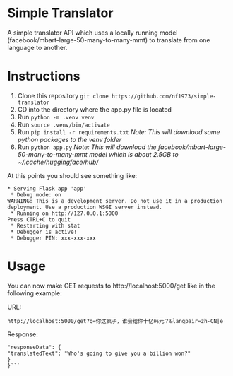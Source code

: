 # Simple Translator

A simple translator API which uses a locally running model (facebook/mbart-large-50-many-to-many-mmt) to translate from one language to another.

# Instructions

1. Clone this repository `git clone https://github.com/nf1973/simple-translator`
2. CD into the directory where the app.py file is located
3. Run `python -m .venv venv`
4. Run `source .venv/bin/activate`
5. Run `pip install -r requirements.txt`
   _Note: This will download some python packages to the venv folder_
6. Run `python app.py`
   _Note: This will download the facebook/mbart-large-50-many-to-many-mmt model which is about 2.5GB to ~/.cache/huggingface/hub/_

At this points you should see something like:

```
* Serving Flask app 'app'
 * Debug mode: on
WARNING: This is a development server. Do not use it in a production deployment. Use a production WSGI server instead.
 * Running on http://127.0.0.1:5000
Press CTRL+C to quit
 * Restarting with stat
 * Debugger is active!
 * Debugger PIN: xxx-xxx-xxx
```

# Usage

You can now make GET requests to http://localhost:5000/get like in the following example:

URL:

`http://localhost:5000/get?q=你这疯子，谁会给你十亿韩元？&langpair=zh-CN|e`

Response:

````{
"responseData": {
"translatedText": "Who's going to give you a billion won?"
}
}```
````
